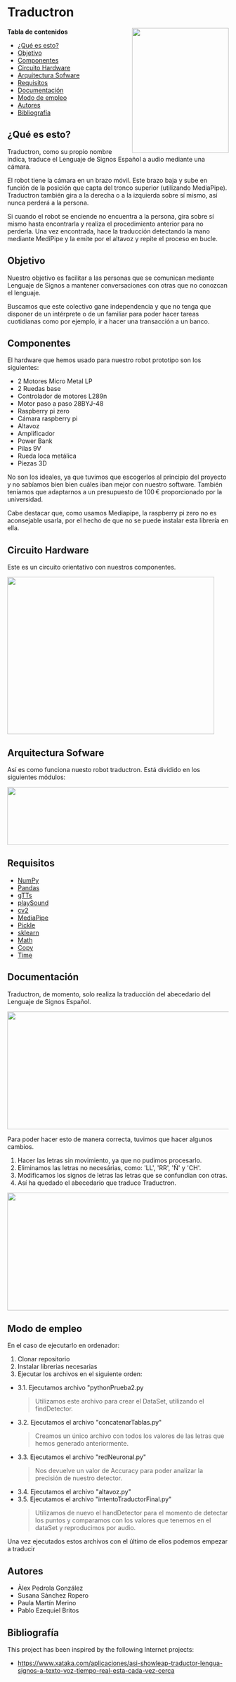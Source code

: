 # Traductron

<a href="url"><img src="https://user-images.githubusercontent.com/57665176/170719939-f24a5a6c-30c8-458a-a3c1-5ee5665f3a2b.jpeg" align="right" height="284" width="220" ></a>

**Tabla de contenidos**
- [¿Qué es esto?](#id0)
- [Objetivo](#id8)
- [Componentes](#id1)
- [Circuito Hardware](#id9)
- [Arquitectura Sofware](#id10)
- [Requisitos](#id11)
- [Documentación](#id2)
- [Modo de empleo](#id3)
- [Autores](#id6)
- [Bibliografía](#id7)


## ¿Qué es esto? <a name="id0"></a>
Traductron, como su propio nombre indica, traduce el Lenguaje de Signos Español a audio mediante una cámara.

El robot tiene la cámara en un brazo móvil. Este brazo baja y sube en función de la posición que capta del tronco superior (utilizando MediaPipe). Traductron también gira a la derecha o a la izquierda sobre sí mismo, así nunca perderá a la persona.

Si cuando el robot se enciende no encuentra a la persona, gira sobre sí mismo hasta encontrarla y realiza el procedimiento anterior para no perderla. Una vez encontrada, hace la traducción detectando la mano mediante MediPipe y la emite por el altavoz y repite el proceso en bucle.  


## Objetivo <a name="id8"></a>
Nuestro objetivo es facilitar a las personas que se comunican mediante Lenguaje de Signos a mantener conversaciones con otras que no conozcan el lenguaje.

Buscamos que este colectivo gane independencia y que no tenga que disponer de un intérprete o de un familiar para poder hacer tareas cuotidianas como por ejemplo, ir a hacer una transacción a un banco. 

## Componentes <a name="id1"></a>
El hardware que hemos usado para nuestro robot prototipo son los siguientes:

- 2 Motores Micro Metal LP
- 2 Ruedas base 
- Controlador de motores L289n
- Motor paso a paso 28BYJ-48
- Raspberry pi zero
- Cámara raspberry pi 
- Altavoz
- Amplificador
- Power Bank
- Pilas 9V
- Rueda loca metálica 
- Piezas 3D

No son los ideales, ya que tuvimos que escogerlos al principio del proyecto y no sabíamos bien bien cuáles iban mejor con nuestro software. También teníamos que adaptarnos a un presupuesto de 100 € proporcionado por la universidad.

Cabe destacar que, como usamos Mediapipe, la raspberry pi zero no es aconsejable usarla, por el hecho de que no se puede instalar esta librería en ella.

## Circuito Hardware <a name="id9"></a>
Este es un circuito orientativo con nuestros componentes.

<a href="url"><img src="https://user-images.githubusercontent.com/57665176/170707822-0ee75ba9-1f03-48e8-b06b-94847864b0e3.PNG" height="358" width="471" ></a>


## Arquitectura Sofware<a name="id10"></a>
Así es como funciona nuesto robot traductron. Está dividido en los siguientes módulos:

<a href="url"><img src="https://user-images.githubusercontent.com/104013393/170675185-498d200d-2c50-49bb-8465-f29e686f25ff.png" height="132" width="727" ></a>



## Requisitos <a name="id11"></a>
- [NumPy](https://numpy.org/)
- [Pandas](https://aprendeconalf.es/docencia/python/manual/pandas/)
- [gTTs](https://pypi.org/project/gTTS/)
- [playSound](https://pypi.org/project/playsound/)
- [cv2](https://pypi.org/project/cv2-tools/)
- [MediaPipe](https://pypi.org/project/mediapipe/)
- [Pickle](https://docs.python.org/es/3/library/pickle.html)
- [sklearn](https://scikit-learn.org/stable/install.html)
- [Math](https://docs.python.org/es/3.10/library/math.html)
- [Copy](https://docs.python.org/es/3/library/copy.html)
- [Time](https://docs.python.org/es/3/library/time.html)

## Documentación <a name="id2"></a>
Traductron, de momento, solo realiza la traducción del abecedario del Lenguaje de Signos Español.

<a href="url"><img src="https://user-images.githubusercontent.com/57665176/170559218-840539d5-3058-4434-80e0-c771af3a1851.jpg" height="268" width="524" ></a>


Para poder hacer esto de manera correcta, tuvimos que hacer algunos cambios.

1. Hacer las letras sin movimiento, ya que no pudimos procesarlo.
2. Eliminamos las letras no necesárias, como: 'LL', 'RR', 'Ñ' y 'CH'.
3. Modificamos los signos de letras las letras que se confundian con otras.
4. Así ha quedado el abecedario que traduce Traductron.

<a href="url"><img src="https://user-images.githubusercontent.com/57665176/170559192-c9fcc1f4-8eb7-46c4-975d-41c1d67e6dec.jpg" height="268" width="524" ></a>


## Modo de empleo <a name="id3"></a>

En el caso de ejecutarlo en ordenador: 

1. Clonar  repositorio
2. Instalar librerias necesarias
3. Ejecutar los archivos en el siguiente orden:

  - 3.1.  Ejecutamos archivo "pythonPrueba2.py
    > Utilizamos este archivo para crear el DataSet, utilizando el findDetector.
  - 3.2. Ejecutamos el archivo "concatenarTablas.py"
    > Creamos un único archivo con todos los valores de las letras que hemos generado anteriormente.
  - 3.3. Ejecutamos el archivo  "redNeuronal.py"
    > Nos devuelve un valor de Accuracy para poder analizar la precisión de nuestro detector.
  - 3.4. Ejecutamos el archivo  "altavoz.py"
  - 3.5. Ejecutamos el archivo "intentoTraductorFinal.py"
    > Utilizamos de nuevo el handDetector para el momento de detectar los puntos y comparamos con los valores que tenemos en el dataSet y reproducimos por audio.
  
Una vez ejecutados estos archivos con el último de ellos podemos empezar a traducir


## Autores <a name="id6"></a>

- Àlex Pedrola González
- Susana Sánchez Ropero
- Paula Martín Merino
- Pablo Ezequiel Britos

## Bibliografía <a name="id7"></a>
This project has been inspired by the following Internet projects:

- [https://www.xataka.com/aplicaciones/asi-showleap-traductor-lengua-signos-a-texto-voz-tiempo-real-esta-cada-vez-cerca ](https://www.xataka.com/aplicaciones/asi-showleap-traductor-lengua-signos-a-texto-voz-tiempo-real-esta-cada-vez-cerca )


